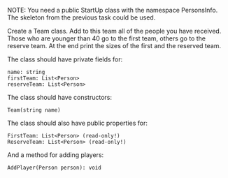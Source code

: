 NOTE: You need a public StartUp class with the namespace PersonsInfo. The skeleton from the previous task could be used.

Create a Team class. Add to this team all of the people you have received. Those who are younger than 40 go to the first team, others go to the reserve team. At the end print the sizes of the first and the reserved team.

The class should have private fields for:

	name: string
	firstTeam: List<Person>
	reserveTeam: List<Person>

The class should have constructors:

	Team(string name)
  
The class should also have public properties for:

	FirstTeam: List<Person> (read-only!)
	ReserveTeam: List<Person> (read-only!)
  
And a method for adding players:

	AddPlayer(Person person): void

